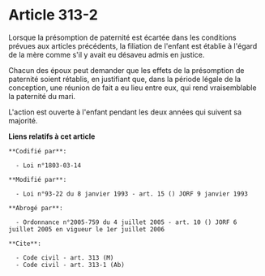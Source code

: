 # Article 313-2

Lorsque la présomption de paternité est écartée dans les conditions prévues aux articles précédents, la filiation de l'enfant
est établie à l'égard de la mère comme s'il y avait eu désaveu admis en justice.

Chacun des époux peut demander que les effets de la présomption de paternité soient rétablis, en justifiant que, dans la
période légale de la conception, une réunion de fait a eu lieu entre eux, qui rend vraisemblable la paternité du mari.

L'action est ouverte à l'enfant pendant les deux années qui suivent sa majorité.

**Liens relatifs à cet article**

	**Codifié par**:

	  - Loi n°1803-03-14

	**Modifié par**:

	  - Loi n°93-22 du 8 janvier 1993 - art. 15 () JORF 9 janvier 1993

	**Abrogé par**:

	  - Ordonnance n°2005-759 du 4 juillet 2005 - art. 10 () JORF 6 juillet 2005 en vigueur le 1er juillet 2006

	**Cite**:

	  - Code civil - art. 313 (M)
	  - Code civil - art. 313-1 (Ab)
